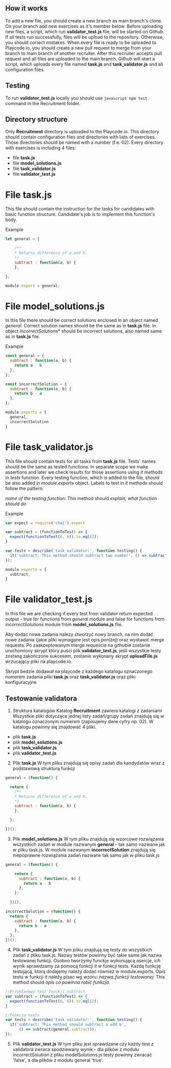 ## How it works  

To add a new file, you should create a new branch as main branch's clone. On your branch add new exercises as it's member below. Before uploading new files, a script, which run  **validator_test.js** file, will be started on Github. If all tests run successfully, files will be upload to the repository. Otherwise, you should correct mistakes. When every file is ready to be uploaded to Playcode.io, you should create a new pull request to merge from your branch to main branch of another recruiter. After this recruiter accepts pull request and all files are uploaded to the main branch, Github will start a script, which uploads every file named **task.js** and **task_validator.js** and all configuration files.


## Testing
To run **validator_test.js** locally you should use ``` javascript npm test ``` command in the Recruitment folder.

## Directory structure

Only **Recruitment** directory is uploaded to the Playcode.io. This directory should contain configuration files and directories with lists of exercises. Those directories should be named with a number (f.e. 02). Every directory with exercises is including 4 files:
- file **task.js** 
- file **model_solutions.js**
- file **task_validator.js**
- file **validator_test.js**

# File **task.js**

This file should contain the instruction for the tasks for candidates with basic function structure. Candidate's job is to implement this function's body.
>
Example
```javascript
let general = {

    /**
    * Returns difference of a and b.
    */
    subtract : function(a, b) {
    },

};

module.export = general;
```
# File **model_solutions.js**

In this file there should be correct solutions enclosed in an object named *general*. Correct solution names should be the same as in **task.js** file. In object *incorrectSolutions** should be incorrect solutions, also named same as in **task.js** file.
>
Example
```javascript 
const general = {
  subtract : function(a, b) {
    return a - b
  },
};

const incorrectSolution = {
  subtract : function(a, b) {
    return b - a
  },
};

module.exports = {
  general,
  incorrectSolution
}
```
# File **task_validator.js**

This file should contain tests for all tasks from **task.js** file. Tests' names should be the same as tested functions. In separate scope we make assertions and later we check results for those assertions using *it* methods in *tests* function. Every testing function, which is added to the file, should be also added in *module.exports* object. Labels to test in *it* methods should follow the pattern: 
>
*name of the testing function*: This method should *explain, what function should do*
>
Example
```javascript 
var expect = require('chai').expect

var subtract = (functionToTest) => {
  expect(functionToTest(8, 6)).to.eql(2);
}

var tests = describe('task validator:', function testing() {
  it('subtract: This method should subtract two number', () => subtract(general.subtract));
});

module.exports = {
  subtract,
}
```
# File **validator_test.js**

In this file we are checking if every test from validator return expected output - true for functions from *general* module and false for functions from *incorrectSolutions* module from **model_solutions.js** file.
>



Aby dodać nowe zadania należy stworzyć nowy branch, na nim dodać nowe zadania (jakie pliki wymagane jest opis poniżej) oraz wystawić merge requesta. Po zaakceptowanym merge requeście na githubie zostanie uruchomiony skrypt który puści plik **validator_test.js**, jeśli wszystkie testy zostaną zakończone sukcesem, zostanie wykonany skrypt **uploadFile.js** wrzucający pliki na playcode.io.
>
Skrypt bedzie dodawał na playcode z każdego katalogu oznaczonego numerem zadania pliki **task.js** oraz **task_validator.js** oraz pliki konfiguracyjne

## Testowanie validatora

1. Struktura katalogów
Katalog **Recruitment** zawiera katalogi z zadaniami
Wszystkie pliki dotyczące jednej listy zadań/grupy zadań znajdują się w katalogu oznaczonym numerem (zapisujemy dwie cyfry np. 02).
W katalogu powinny się znajdować 4 pliki.
- plik **task.js** 
- plik **model_solutions.js**
- plik **task_validator.js**
- plik **validator_test.js**

2. Plik **task.js** 
W tym pliku znajdują się opisy zadań dla kandydatów wraz z podstawową strukturą funkcji
>
>
```javascript
general = (function() {

  return {
    /**
    * Returns difference of a and b.
    */
    subtract : function(a, b) {
    },

  };

})();
```

3. Plik **model_solutions.js**
W tym pliku znajdują się wzorcowe rozwiązania wszystkich zadań w module nazwanym **general** - tak samo nazwane jak w pliku task.js. W module nazwanym **incorrectSolution** znajdują się niepoprawne rozwiązania zadań nazwane tak samo jak w pliku task.js

```javascript
general = (function() {

    return {
      subtract : function(a, b) {
        return a - b
      },
    };
  
  })();

incorrectSolution = (function() {
  return {
    subtract : function(a, b) {
      return b - a
    },
  };
})();

```
4. Plik **task_validator.js**
W tym pliku znajdują się testy do wszystkich zadań z pliku task.js. Nazwy testów powinny być takie same jak nazwa testowanej funkcji. Osobno tworzymy funckje wykonującą asercje, ich wynik sprawdzamy za pomocą funkcji *it* w funkcji tests. Każdą funkcję testującą, którą dodajemy należy dodać również w module.exports. Opis testu w funkcji *it* należy pisac wg wzoru:
*nazwa_funkcji testowanej*: This method should *opis co powinna robić funkcja*.
>
>
```javascript
//Przykładowy test funckji subtract
var subtract = (functionToTest) => {
  expect(functionToTest(8, 6)).to.eql(2);
}

//Funkcja tests
var tests = describe('task validator:', function testing() {
  it('subtract: This method should subtract a add b', 
      () => subtract(general.subtract));
});
```
5. Plik **validator_test.js**
W tym pliku jest sprawdzane czy każdy test z validatora zwraca spodziewany wynik - dla plików z modułu incorrectSolution z pliku modelSolutions.js testy powinny zwracać 'false', a dla plików z modułu general 'true'.
